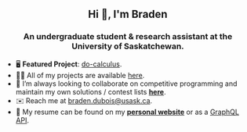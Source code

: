 <h2 align="center">Hi 👋, I'm Braden</h1>

<h3 align="center">An undergraduate student & research assistant at the University of Saskatchewan.</h3>

- 🖥️ **Featured Project**: [do-calculus](https://github.com/bradendubois/do-calculus).
- 👨‍💻 All of my projects are available [here](https://github.com/bradendubois?tab=repositories).
- 👯 I’m always looking to collaborate on competitive programming and maintain my own solutions / contest lists [**here**](https://github.com/bradendubois/competitive-programming).
- ✉️ Reach me at [braden.dubois@usask.ca](mailto:braden.dubois@usask.ca).
- 📄 My resume can be found on my [**personal website**](https://bradendubois.dev) or as a [GraphQL API](https://github.com/bradendubois/graphql.me).
